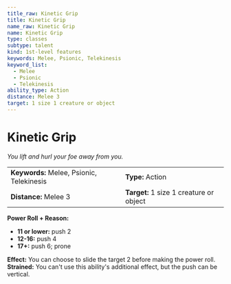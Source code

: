 ```yaml
---
title_raw: Kinetic Grip
title: Kinetic Grip
name_raw: Kinetic Grip
name: Kinetic Grip
type: classes
subtype: talent
kind: 1st-level features
keywords: Melee, Psionic, Telekinesis
keyword_list:
  - Melee
  - Psionic
  - Telekinesis
ability_type: Action
distance: Melee 3
target: 1 size 1 creature or object
---
```


# Kinetic Grip

*You lift and hurl your foe away from you.*

|                                           |                                         |
| :---------------------------------------- | :-------------------------------------- |
| **Keywords:** Melee, Psionic, Telekinesis | **Type:** Action                        |
| **Distance:** Melee 3                     | **Target:** 1 size 1 creature or object |

**Power Roll + Reason:**

- **11 or lower:** push 2
- **12-16:** push 4
- **17+:** push 6; prone

**Effect:** You can choose to slide the target 2 before making the power roll.\
**Strained:** You can't use this ability's additional effect, but the push can be vertical.
